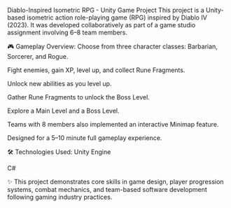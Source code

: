 Diablo-Inspired Isometric RPG - Unity Game Project
This project is a Unity-based isometric action role-playing game (RPG) inspired by Diablo IV (2023).
It was developed collaboratively as part of a game studio assignment involving 6–8 team members.

🎮 Gameplay Overview:
Choose from three character classes: Barbarian, Sorcerer, and Rogue.

Fight enemies, gain XP, level up, and collect Rune Fragments.

Unlock new abilities as you level up.

Gather Rune Fragments to unlock the Boss Level.

Explore a Main Level and a Boss Level.

Teams with 8 members also implemented an interactive Minimap feature.

Designed for a 5–10 minute full gameplay experience.

🛠️ Technologies Used:
Unity Engine

C#

✨ This project demonstrates core skills in game design, player progression systems, combat mechanics, and team-based software development following gaming industry practices.
